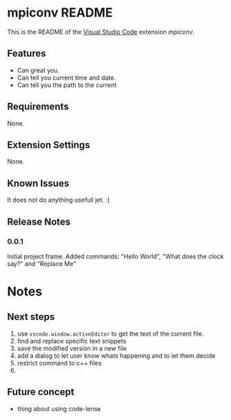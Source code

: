 # mpiconv README

This is the README of the [Visual Studio Code](code.visualstudion.com) extension _mpiconv_.

## Features

- Can great you.
- Can tell you current time and date.
- Can tell you the path to the current 

## Requirements

None.

## Extension Settings

None.

## Known Issues

It does not do anything usefull jet. :(

## Release Notes

### 0.0.1

Initial project frame.
Added commands: "Hello World", "What does the clock say?" and "Replace Me" 

# Notes

## Next steps

1. use `vscode.window.activeEditor` to get the text of the current file.
2. find and replace specific text snippets
3. save the modified version in a new file
4. add a dialog to let user know whats happening and to let them decide
5. restrict command to c++ files
6. 

## Future concept

- thing about using code-lense